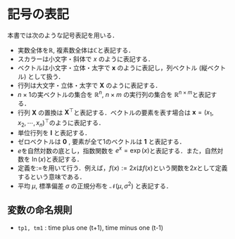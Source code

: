 # 記号の表記
本書では次のような記号表記を用いる．

- 実数全体を$\mathbb{R}$, 複素数全体は$\mathbb{C}$と表記する．
- スカラーは小文字・斜体で $x$ のように表記する．
- ベクトルは小文字・立体・太字で $\mathbf{x}$ のように表記し，列ベクトル (縦ベクトル) として扱う．
- 行列は大文字・立体・太字で $\mathbf{X}$ のように表記する．
- $n\times 1$の実ベクトルの集合を $\mathbb{R}^n$, $n\times m$ の実行列の集合を $\mathbb{R}^{n\times m}$と表記する．
- 行列 $\mathbf{X}$ の置換は $\mathbf{X}^\top$と表記する．ベクトルの要素を表す場合は $\mathbf{x} = (x_1, x_2,\cdots, x_n)^\top$のように表記する．
- 単位行列を $\mathbf{I}$ と表記する．
- ゼロベクトルは $\mathbf{0}$ , 要素が全て1のベクトルは $\mathbf{1}$ と表記する．  
- $e$を自然対数の底とし，指数関数を $e^x=\exp(x)$と表記する．また，自然対数を $\ln(x)$と表記する．
- 定義を$:=$を用いて行う．例えば，$f(x):=2x$は$f(x)$という関数を$2x$として定義するという意味である．
- 平均 $\mu$, 標準偏差 $\sigma$ の正規分布を $\mathcal{N}(\mu, \sigma^2)$ と表記する．



## 変数の命名規則
- `tp1, tm1` : time plus one (t+1), time minus one (t-1)
